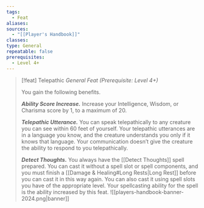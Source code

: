 ```yaml
---
tags:
  - Feat
aliases: 
sources:
  - "[[Player's Handbook]]"
classes: 
type: General
repeatable: false
prerequisites:
  - Level 4+
---
```

>[!feat] Telepathic
>_General Feat (Prerequisite: Level 4+)_
>
>You gain the following benefits.
>
>**_Ability Score Increase._** Increase your Intelligence, Wisdom, or Charisma score by 1, to a maximum of 20.
>
>**_Telepathic Utterance._** You can speak telepathically to any creature you can see within 60 feet of yourself. Your telepathic utterances are in a language you know, and the creature understands you only if it knows that language. Your communication doesn’t give the creature the ability to respond to you telepathically.
>
>**_Detect Thoughts._** You always have the [[Detect Thoughts]] spell prepared. You can cast it without a spell slot or spell components, and you must finish a [[Damage & Healing#Long Rests\|Long Rest]] before you can cast it in this way again. You can also cast it using spell slots you have of the appropriate level. Your spellcasting ability for the spell is the ability increased by this feat.
![[players-handbook-banner-2024.png|banner]]
